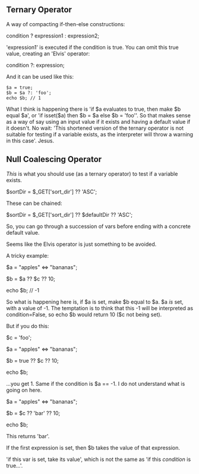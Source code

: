 ## Ternary Operator

A way of compacting if-then-else constructions:

condition ? expression1 : expression2;

'expression1' is executed if the condition is true. You can omit this true value, creating an 'Elvis' operator:

condition ?: expression;

And it can be used like this:

```
$a = true;
$b = $a ?: 'foo';
echo $b; // 1
```

What I think is happening there is 'if \$a evaluates to true, then make \$b equal \$a', or 'if isset(\$a) then \$b = \$a else \$b = 'foo''. So that makes sense as a way of say using an input value if it exists and having a default value if it doesn't. No wait: 'This shortened version of the ternary operator is not suitable for testing if a variable exists, as the interpreter will throw a warning in this case'. Jesus.

## Null Coalescing Operator

*This* is what you should use (as a ternary operator) to test if a variable exists.

\$sortDir = \$\_GET\['sort\_dir'\] ?? 'ASC';

These can be chained:

\$sortDir = \$\_GET\['sort\_dir'\] ?? \$defaultDir ?? 'ASC';

So, you can go through a succession of vars before ending with a concrete default value.

Seems like the Elvis operator is just something to be avoided.

A tricky example:

\$a = \"apples\" \<=\> \"bananas\";

\$b = \$a ?? \$c ?? 10;

echo \$b; // -1

So what is happening here is, if \$a is set, make \$b equal to \$a. \$a *is* set, with a value of -1. The temptation is to think that this -1 will be interpreted as condition=False, so echo \$b would return 10 (\$c not being set).

But if you do this:

\$c = \'foo\';

\$a = \"apples\" \<=\> \"bananas\";

\$b = true ?? \$c ?? 10;

echo \$b;

...you get 1. Same if the condition is \$a == -1. I do not understand what is going on here.

\$a = \"apples\" \<=\> \"bananas\";

\$b = \$c ?? \'bar\' ?? 10;

echo \$b;

This returns 'bar'.

If the first expression is set, then \$b takes the value of that expression.

'if this var is set, take its value', which is not the same as 'if this *condition* is true...'.
